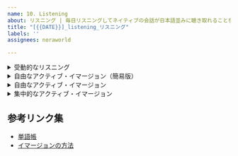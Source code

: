 ```yaml
---
name: 10. Listening
about: リスニング | 毎日リスニングしてネイティブの会話が日本語並みに聴き取れることを目指しましょう
title: "[{{DATE}}]_listening_リスニング"
labels: ''
assignees: noraworld

---
```


<details>
<summary>受動的なリスニング</summary>

```
## 基本情報
| 項目 | 内容 |
| --- | :---: |
| 種別 | 受動的なリスニング |
| 教材 |  |

## 所感

```
</details>



<details>
<summary>自由なアクティブ・イマージョン（簡易版）</summary>

```
## 基本情報
| 項目 | 内容 |
| --- | :---: |
| 種別 | 自由なアクティブ・イマージョン（簡易版） |
| 教材 |  |

## 所感
特になし。
```
</details>



<details>
<summary>自由なアクティブ・イマージョン</summary>

```
## 基本情報
| 項目 | 内容 |
| --- | :---: |
| 種別 | 自由なアクティブ・イマージョン |
| 教材 |  |
| 字幕 | なし |
| 所感理解度 |  |

## 新単語・新フレーズ
| Word | Pronunciation | Meaning | Example |
| --- | --- | --- | --- |

## チェックリスト
* [ ] 新単語や新フレーズがある場合は単語帳に転記

## 所感

```
</details>



<details>
<summary>集中的なアクティブ・イマージョン</summary>

```
## 基本情報
| 項目 | 内容 |
| --- | :---: |
| 種別 | 集中的なアクティブ・イマージョン |
| 教材 |  |
| 所感難易度 |  |
| 練習回数 |  |

## ディクテーション
> 

> <details>
> <summary>装飾の説明</summary>
>
> * _斜線_: 自信がないところ、あるいは、はっきりとは聞こえなかったが、文脈補完で、文法補完で、純粋に聞き取った音の通りに、あるいは当てずっぽうで書いたところ
> * _???_: なんて言っているのか分からなかったが何かしら言っていることは分かったところ
> * ~~打消線~~: 答えを見て間違っていたところ
> * **太字**: 答えを見て正しいものに修正したところ
> </details>

## 分析
* 

## 新単語・新フレーズ
| Word | Pronunciation | Meaning | Example |
| --- | --- | --- | --- |

## 学び
* 

## チェックリスト
* [ ] 次の YouTube 教材動画のダウンロード
* [ ] 新単語や新フレーズがある場合は単語帳に転記

## 所感

```
</details>



## 参考リンク集
* [単語帳](https://github.com/noraworld/memo/blob/main/Atsueigo%20School/%E5%8D%98%E8%AA%9E/wordbook.md)
* [イマージョンの方法](https://www.chads4.com/products/chads/categories/2150477918/posts/2156161422)
